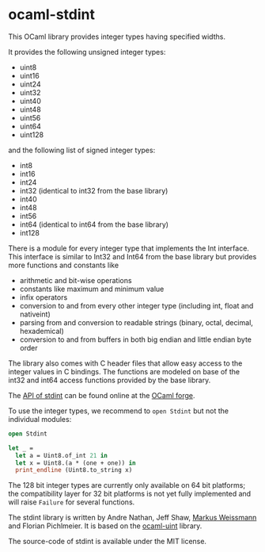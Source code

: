 # ocaml-stdint
This OCaml library provides integer types having specified widths.

It provides the following unsigned integer types:
* uint8
* uint16
* uint24
* uint32
* uint40
* uint48
* uint56
* uint64
* uint128

and the following list of signed integer types:
* int8
* int16
* int24
* int32 (identical to int32 from the base library)
* int40
* int48
* int56
* int64 (identical to int64 from the base library)
* int128

There is a module for every integer type that implements the Int interface.
This interface is similar to Int32 and Int64 from the base library but provides more functions and constants like
* arithmetic and bit-wise operations
* constants like maximum and minimum value
* infix operators
* conversion to and from every other integer type (including int, float and nativeint)
* parsing from and conversion to readable strings (binary, octal, decimal, hexademical)
* conversion to and from buffers in both big endian and little endian byte order

The library also comes with C header files that allow easy access to the integer values in C bindings.
The functions are modeled on base of the int32 and int64 access functions provided by the base library.

The [API of stdint](http://stdint.forge.ocamlcore.org/doc/) can be found online at the [OCaml forge](https://forge.ocamlcore.org/).

To use the integer types, we recommend to ```open Stdint``` but not the individual modules:
```ocaml
open Stdint

let _ =
  let a = Uint8.of_int 21 in
  let x = Uint8.(a * (one + one)) in
  print_endline (Uint8.to_string x)
```

The 128 bit integer types are currently only available on 64 bit platforms; the compatibility layer for 32 bit platforms is not yet fully implemented and will raise `Failure` for several functions. 

The stdint library is written by Andre Nathan, Jeff Shaw, [Markus Weissmann](http://www.mweissmann.de) and Florian Pichlmeier.
It is based on the [ocaml-uint](https://github.com/andrenth/ocaml-uint/) library.

The source-code of stdint is available under the MIT license.
